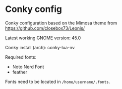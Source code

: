 # Conky config

Conky configuration based on the Mimosa theme from <https://github.com/closebox73/Leonis/>

Latest working GNOME version: 45.0

Conky install (arch): conky-lua-nv

Required fonts:

- Noto Nerd Font
- feather

Fonts need to be located in `/home/username/.fonts`.

